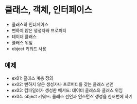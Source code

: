 # 클래스, 객체, 인터페이스
- 클래스와 인터페이스
- 뻔하지 않은 생성자와 프로퍼티
- 데이터 클래스
- 클래스 위임
- object 키워드 사용

## 예제
- ex01: 클래스 계층 정의
- ex02: 뻔하지 않은 생성자나 프로퍼티를 갖는 클래스 선언
- ex03: 컴파일러가 생성한 메서드: 데이터 클래스와 클래스 위임
- ex04: object 키워드: 클래스 선언과 인스턴스 생성을 한꺼번에 하기